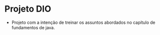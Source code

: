 # Projeto DIO

- Projeto com a intenção de treinar os assuntos abordados no capítulo de fundamentos de java.